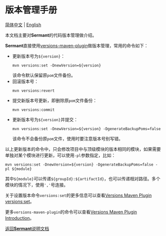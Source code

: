 # 版本管理手册

[简体中文](version_manage-zh.md) | [English](version_manage.md)

本文档主要对**Sermant**的代码版本管理做介绍。

**Sermant**直接使用[versions-maven-plugin](https://github.com/mojohaus/versions-maven-plugin)做版本管理，常用的命令如下：

- 更新版本号为`${version}`：
  ```shell
  mvn versions:set -DnewVersion=${version}
  ```
  该命令默认保留原`pom`文件备份。
- 回滚版本号：
  ```shell
  mvn versions:revert
  ```
- 提交新版本号更新，即删除原`pom`文件备份：
  ```shell
  mvn versions:commit
  ```
- 更新版本号为`${version}`并提交：
  ```shell
  mvn versions:set -DnewVersion=${version} -DgenerateBackupPoms=false
  ```
  该命令不会备份原`pom`文件，使用时要注意版本号别写错。

以上更新版本的命令中，只会修改项目中与顶级模块的版本相同的模块，如果需要单独对某个模块进行更新，可以使用`-pl`参数指定，比如：
```shell
mvn versions:set -DnewVersion=${version} -DgenerateBackupPoms=false -pl ${module}
```
其中`${module}`可以传递`${groupId}:${artifactId}`，也可以传递相对路径。多个模块的情况下，使用`','`号连接。

关于设置版本命令`versions:set`的更多信息可以查看[Versions Maven Plugin versions:set](http://www.mojohaus.org/versions-maven-plugin/set-mojo.html)。

更多`versions-maven-plugin`的命令可以查看[Versions Maven Plugin Introduction](http://www.mojohaus.org/versions-maven-plugin/index.html)。

[返回**Sermant**说明文档](../README.md)